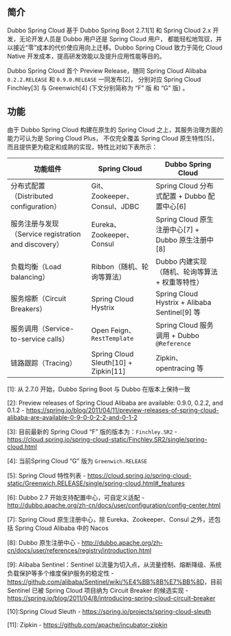 ## 简介

Dubbo Spring Cloud 基于 Dubbo Spring Boot 2.7.1[1] 和 Spring Cloud 2.x 开发，无论开发人员是 Dubbo 用户还是 Spring Cloud 用户，
都能轻松地驾驭，并以接近“零”成本的代价使应用向上迁移。Dubbo Spring Cloud 致力于简化 Cloud Native 开发成本，提高研发效能以及提升应用性能等目的。

Dubbo Spring Cloud 首个 Preview Release，随同 Spring Cloud Alibaba `0.2.2.RELEASE` 和  `0.9.0.RELEASE` 一同发布[2]，
分别对应 Spring Cloud Finchley[3] 与 Greenwich[4] (下文分别简称为 “F” 版 和 “G” 版) 。





## 功能

由于 Dubbo Spring Cloud 构建在原生的 Spring Cloud 之上，其服务治理方面的能力可认为是 Spring Cloud Plus，
不仅完全覆盖 Spring Cloud 原生特性[5]，而且提供更为稳定和成熟的实现，特性比对如下表所示：

| 功能组件                                             | Spring Cloud                           | Dubbo Spring Cloud                                     |
| ---------------------------------------------------- | -------------------------------------- | ------------------------------------------------------ |
| 分布式配置（Distributed configuration）              | Git、Zookeeper、Consul、JDBC           | Spring Cloud 分布式配置 + Dubbo 配置中心[6]          |
| 服务注册与发现（Service registration and discovery） | Eureka、Zookeeper、Consul              | Spring Cloud 原生注册中心[7] + Dubbo 原生注册中[8] |
| 负载均衡（Load balancing）                           | Ribbon（随机、轮询等算法）             | Dubbo 内建实现（随机、轮询等算法 + 权重等特性）        |
| 服务熔断（Circuit Breakers）                         | Spring Cloud Hystrix                   | Spring Cloud Hystrix + Alibaba Sentinel[9] 等        |
| 服务调用（Service-to-service calls）                 | Open Feign、`RestTemplate`             | Spring Cloud 服务调用 + Dubbo `@Reference`             |
| 链路跟踪（Tracing）                                  | Spring Cloud Sleuth[10] + Zipkin[11] | Zipkin、opentracing 等                                 |



[1]: 从 2.7.0 开始，Dubbo Spring Boot 与 Dubbo 在版本上保持一致

[2]: Preview releases of Spring Cloud Alibaba are available: 0.9.0, 0.2.2, and 0.1.2 - <https://spring.io/blog/2011/04/11/preview-releases-of-spring-cloud-alibaba-are-available-0-9-0-0-2-2-and-0-1-2>

[3]: 目前最新的 Spring Cloud “F” 版的版本为：`Finchley.SR2` - <https://cloud.spring.io/spring-cloud-static/Finchley.SR2/single/spring-cloud.html>

[4]: 当前Spring Cloud “G” 版为 `Greenwich.RELEASE`

[5]:  Spring Cloud 特性列表 - <https://cloud.spring.io/spring-cloud-static/Greenwich.RELEASE/single/spring-cloud.html#_features>

[6]:  Dubbo 2.7 开始支持配置中心，可自定义适配 - <http://dubbo.apache.org/zh-cn/docs/user/configuration/config-center.html>

[7]: Spring Cloud 原生注册中心，除 Eureka、Zookeeper、Consul 之外，还包括 Spring Cloud Alibaba 中的 Nacos

[8]: Dubbo 原生注册中心 - <http://dubbo.apache.org/zh-cn/docs/user/references/registry/introduction.html>

[9]: Alibaba Sentinel：Sentinel 以流量为切入点，从流量控制、熔断降级、系统负载保护等多个维度保护服务的稳定性 - <https://github.com/alibaba/Sentinel/wiki/%E4%BB%8B%E7%BB%8D>，目前 Sentinel 已被 Spring Cloud 项目纳为 Circuit Breaker  的候选实现 - <https://spring.io/blog/2011/04/8/introducing-spring-cloud-circuit-breaker>

[10]:Spring Cloud Sleuth - <https://spring.io/projects/spring-cloud-sleuth>

[11]: Zipkin - <https://github.com/apache/incubator-zipkin>